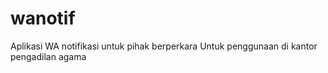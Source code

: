 # wanotif
Aplikasi WA notifikasi untuk pihak berperkara
Untuk penggunaan di kantor pengadilan agama
